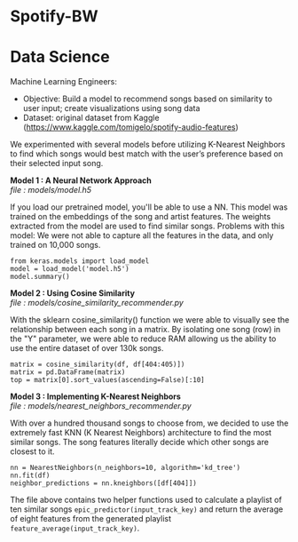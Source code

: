 # Spotify-BW
# Data Science
Machine Learning Engineers:
- Objective: Build a model to recommend songs based on similarity to user input; create visualizations using song data
- Dataset: original dataset from Kaggle (https://www.kaggle.com/tomigelo/spotify-audio-features)

We experimented with several models before utilizing K-Nearest Neighbors to find which songs would best match with the user’s preference based on their selected input song. 

**Model 1 : A Neural Network Approach**  
*file : models/model.h5*

If you load our pretrained model, you'll be able to use a NN. This model was trained on the embeddings of the song and artist features. The weights extracted from the model are used to find similar songs. Problems with this model: We were not able to capture all the features in the data, and only trained on 10,000 songs. 

```
from keras.models import load_model
model = load_model('model.h5')
model.summary()
```


**Model 2 : Using Cosine Similarity**  
*file : models/cosine_similarity_recommender.py*

With the sklearn cosine_similarity() function we were able to visually see the relationship between each song in a matrix. By isolating one song (row) in the "Y" parameter, we were able to reduce RAM allowing us the ability to use the entire dataset of over 130k songs.

```
matrix = cosine_similarity(df, df[404:405)])
matrix = pd.DataFrame(matrix)
top = matrix[0].sort_values(ascending=False)[:10]
```

**Model 3 : Implementing K-Nearest Neighbors**  
*file : models/nearest_neighbors_recommender.py*

With over a hundred thousand songs to choose from, we decided to use the extremely fast KNN (K Nearest Neighbors) architecture to find the most similar songs. The song features literally decide which other songs are closest to it.

```
nn = NearestNeighbors(n_neighbors=10, algorithm='kd_tree')
nn.fit(df)
neighbor_predictions = nn.kneighbors([df[404]])
```

The file above contains two helper functions used to calculate a playlist of ten similar songs ```epic_predictor(input_track_key)``` and return the average of eight features from the  generated playlist ```feature_average(input_track_key)```.
